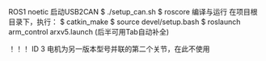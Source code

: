 ROS1 noetic
启动USB2CAN
    $ ./setup_can.sh
    $ roscore
编译与运行
    在项目根目录下，执行：
    $ catkin_make
    $ source devel/setup.bash
    $ roslaunch arm_control arxv5.launch (后半可用Tab自动补全)


！！！ ID 3 电机为另一版本型号并联的第二个关节，在此不使用   
